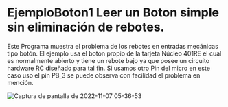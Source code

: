 # EjemploBoton1 Leer un Boton simple sin eliminación de rebotes.

Este Programa muestra el problema de los rebotes en entradas mecánicas tipo botón. 
El ejemplo usa el botón propio de la tarjeta Núcleo 401RE el cual es normalmente abierto y tiene un rebote bajo ya que posee un circuito hardware RC diseñado para tal fin. 
Si usamos otro Pin del micro en este caso uso el pin PB_3 se puede observa con facilidad el problema en mención.

![Captura de pantalla de 2022-11-07 05-36-53](https://user-images.githubusercontent.com/111470363/200290289-428feb4c-c8a3-45c1-a075-4c801955fed3.png)
